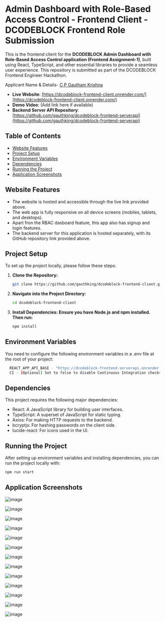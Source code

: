 # Admin Dashboard with Role-Based Access Control - Frontend Client - DCODEBLOCK Frontend Role Submission

This is the frontend client for the **DCODEBLOCK Admin Dashboard with Role-Based Access Control application (Frontend Assignment-1)**, built using React, TypeScript, and other essential libraries to provide a seamless user experience. This repository is submitted as part of the DCODEBLOCK Frontend Engineer Hackathon.

Applicant Name & Details- [C P Gautham Krishna](https://www.linkedin.com/in/c-p-gautham-krishna-580450227/)

- **Live Website**: [https://dcodeblock-frontend-client.onrender.com/](https://dcodeblock-frontend-client.onrender.com/)
- **Demo Video**: (Add link here if available)
- **Backend Server API Repository**: [https://github.com/gauthking/dcodeblock-frontend-serverapi](https://github.com/gauthking/dcodeblock-frontend-serverapi)

## Table of Contents
- [Website Features](#website-features)
- [Project Setup](#project-setup)
- [Environment Variables](#environment-variables)
- [Dependencies](#dependencies)
- [Running the Project](#running-the-project)
- [Application Screenshots](#application-screenshots)

## Website Features
- The website is hosted and accessible through the live link provided above.
- The web app is fully responsive on all device screens (mobiles, tablets, and desktops).
- Apart fron the RBAC dasboard feature, this app also has signup and login features.
- The backend server for this application is hosted separately, with its GitHub repository link provided above.

## Project Setup

To set up the project locally, please follow these steps:

1. **Clone the Repository:**
   ```bash
   git clone https://github.com/gauthking/dcodeblock-frontend-client.git

2. **Navigate into the Project Directory:**
   ```bash
   cd dcodeblock-frontend-client

3. **Install Dependencies: Ensure you have Node.js and npm installed. Then run:**
   ```bash
   npm install

## Environment Variables
You need to configure the following environment variables in a .env file at the root of your project:
  ```bash
    REACT_APP_API_BASE - "https://dcodeblock-frontend-serverapi.onrender.com"
    CI - (Optional) Set to false to disable Continuous Integration checks locally.
```

## Dependencies
   This project requires the following major dependencies:

- React: A JavaScript library for building user interfaces.
- TypeScript: A superset of JavaScript for static typing.
- Axios: For making HTTP requests to the backend.
-  bcryptjs: For hashing passwords on the client side.
- lucide-react: For icons used in the UI.

## Running the Project
After setting up environment variables and installing dependencies, you can run the project locally with:
   ```bash
   npm run start
```

## Application Screenshots
![image](https://github.com/user-attachments/assets/9b51c128-db50-4812-a8a3-7ec079bcd905)

![image](https://github.com/user-attachments/assets/d3c074eb-78bd-46d6-b5e9-c74c8b376fc9)

![image](https://github.com/user-attachments/assets/041afffc-5a21-49a1-8b80-a45832da1572)

![image](https://github.com/user-attachments/assets/a55c5abd-a352-4966-8f3c-b07a1083d23c)

![image](https://github.com/user-attachments/assets/109766ef-fbe2-4c90-a13e-e183db41dee1)

![image](https://github.com/user-attachments/assets/43be72fe-cd2f-466a-8de6-498783cd6318)

![image](https://github.com/user-attachments/assets/622d31d6-f43e-4f21-b070-afb780f726e0)

![image](https://github.com/user-attachments/assets/04d3fa1f-4f1b-41ea-a93b-d0c1368c5eae)

![image](https://github.com/user-attachments/assets/68434ff2-9558-47df-ae80-5a2add3e91ac)

![image](https://github.com/user-attachments/assets/2b0208cd-f73c-4b21-82ef-cb87080af1b2)

![image](https://github.com/user-attachments/assets/2b24869b-39c5-42e4-9daf-eda7befb0340)

![image](https://github.com/user-attachments/assets/fdb37c6e-8e05-4333-b0ef-22069b3e0dc4)

![image](https://github.com/user-attachments/assets/60b4d536-53fe-4aa9-93c0-1f8798d7e9ff)

